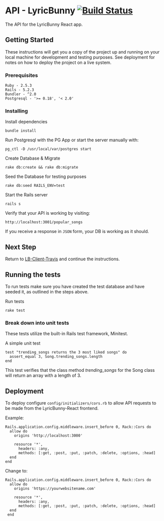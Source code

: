 # API - LyricBunny  [![Build Status](https://travis-ci.org/JoeQuattrone/LB-API-Travis.svg?branch=master)](https://travis-ci.org/JoeQuattrone/LB-API-Travis)
The API for the LyricBunny React app.

## Getting Started

These instructions will get you a copy of the project up and running on your local machine for development and testing purposes. See deployment for notes on how to deploy the project on a live system.

### Prerequisites
```
Ruby - 2.5.3
Rails - 5.2.3
Bundler - ^2.0
Postgresql - '>= 0.18', '< 2.0'
```

### Installing
Install dependencies

```
bundle install
```
Run Postgresql with the PG App or start the server manually with:
```
pg_ctl -D /usr/local/var/postgres start
```
Create Database & Migrate
```
rake db:create && rake db:migrate
```
Seed the Database for testing purposes
```
rake db:seed RAILS_ENV=test
```
Start the Rails server
```
rails s
```
Verify that your API is working by visiting:
```
http://localhost:3001/popular_songs
```
If you receive a response in `JSON` form, your DB is working as it should.

## Next Step
Return to [LB-Client-Travis](https://github.com/JoeQuattrone/LB-Client-Travis) and continue the instructions.

## Running the tests
To run tests make sure you have created the test database and have seeded it, as outlined in the steps above.

Run tests
```
rake test
```

### Break down into unit tests
These tests utilize the built-in Rails test framework, Minitest.

A simple unit test
```
test "trending_songs returns the 3 most liked songs" do
  assert_equal 3, Song.trending_songs.length
end
```
This test verifies that the class method *trending_songs* for the Song class will return an array with a length of 3.

## Deployment
To deploy configure `config/initializers/cors.rb` to allow API requests to be made from the LyricBunny-React frontend.

Example:
```
Rails.application.config.middleware.insert_before 0, Rack::Cors do
  allow do
    origins 'http://localhost:3000'

    resource '*',
      headers: :any,
      methods: [:get, :post, :put, :patch, :delete, :options, :head]
  end
end
```
Change to:
```
Rails.application.config.middleware.insert_before 0, Rack::Cors do
  allow do
    origins 'https://yourwebsitename.com'

    resource '*',
      headers: :any,
      methods: [:get, :post, :put, :patch, :delete, :options, :head]
  end
 end
 ```
